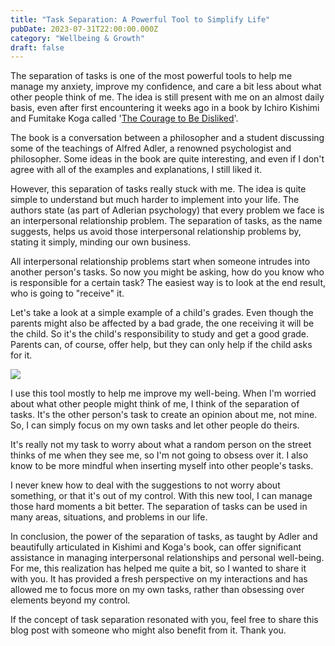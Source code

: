 ```yaml
---
title: "Task Separation: A Powerful Tool to Simplify Life"
pubDate: 2023-07-31T22:00:00.000Z
category: "Wellbeing & Growth"
draft: false
---
```


The separation of tasks is one of the most powerful tools to help me manage my anxiety, improve my confidence, and care a bit less about what other people think of me. The idea is still present with me on an almost daily basis, even after first encountering it weeks ago in a book by Ichiro Kishimi and Fumitake Koga called '[The Courage to Be Disliked](https://www.goodreads.com/az/book/show/43306206)'.

The book is a conversation between a philosopher and a student discussing some of the teachings of Alfred Adler, a renowned psychologist and philosopher. Some ideas in the book are quite interesting, and even if I don't agree with all of the examples and explanations, I still liked it.

However, this separation of tasks really stuck with me. The idea is quite simple to understand but much harder to implement into your life. The authors state (as part of Adlerian psychology) that every problem we face is an interpersonal relationship problem. The separation of tasks, as the name suggests, helps us avoid those interpersonal relationship problems by, stating it simply, minding our own business.

All interpersonal relationship problems start when someone intrudes into another person's tasks. So now you might be asking, how do you know who is responsible for a certain task? The easiest way is to look at the end result, who is going to "receive" it.

Let's take a look at a simple example of a child's grades. Even though the parents might also be affected by a bad grade, the one receiving it will be the child. So it's the child's responsibility to study and get a good grade. Parents can, of course, offer help, but they can only help if the child asks for it.

![](/media/separationOfTasks-Artwork.png)

I use this tool mostly to help me improve my well-being. When I'm worried about what other people might think of me, I think of the separation of tasks. It's the other person's task to create an opinion about me, not mine. So, I can simply focus on my own tasks and let other people do theirs.

It's really not my task to worry about what a random person on the street thinks of me when they see me, so I'm not going to obsess over it. I also know to be more mindful when inserting myself into other people's tasks.

I never knew how to deal with the suggestions to not worry about something, or that it's out of my control. With this new tool, I can manage those hard moments a bit better. The separation of tasks can be used in many areas, situations, and problems in our life.

In conclusion, the power of the separation of tasks, as taught by Adler and beautifully articulated in Kishimi and Koga's book, can offer significant assistance in managing interpersonal relationships and personal well-being. For me, this realization has helped me quite a bit, so I wanted to share it with you. It has provided a fresh perspective on my interactions and has allowed me to focus more on my own tasks, rather than obsessing over elements beyond my control.

If the concept of task separation resonated with you, feel free to share this blog post with someone who might also benefit from it. Thank you.
